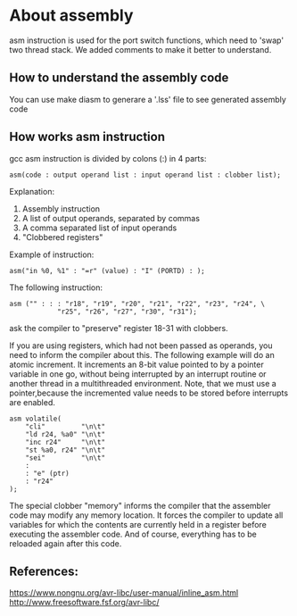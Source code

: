 # About assembly
asm instruction is used for the port switch functions, which need to 'swap' two thread stack.
We added comments to make it better to understand.
## How to understand the assembly code
You can use
    make diasm
to generare a '.lss' file to see generated assembly code

## How works asm instruction


gcc asm instruction is divided by colons (:) in 4 parts:

    asm(code : output operand list : input operand list : clobber list);

Explanation:
1. Assembly instruction
2. A list of  output operands, separated by commas
3. A comma separated list of input operands
4. "Clobbered registers"

Example of instruction:

    asm("in %0, %1" : "=r" (value) : "I" (PORTD) : );

The following instruction:

    asm ("" : : : "r18", "r19", "r20", "r21", "r22", "r23", "r24", \
                "r25", "r26", "r27", "r30", "r31");  

ask the compiler to "preserve" register 18-31 with clobbers.

If you are using registers, which had not been passed as operands, you need to inform the compiler about this. The following example will do an atomic increment. It increments an 8-bit value pointed to by a pointer variable in one go, without being interrupted by an interrupt routine or another thread in a multithreaded environment. Note, that we must use a pointer,because the incremented value needs to be stored before interrupts are enabled.

    asm volatile(
        "cli"         "\n\t"
        "ld r24, %a0" "\n\t"
        "inc r24"     "\n\t"
        "st %a0, r24" "\n\t"
        "sei"         "\n\t"
        :
        : "e" (ptr)
        : "r24"
    );

The special clobber "memory" informs the compiler that the assembler code may modify any memory location. It forces the compiler to update all variables for which the contents are currently held in a register before executing the assembler code. And of course, everything has to be reloaded again after this code.

## References: 
https://www.nongnu.org/avr-libc/user-manual/inline_asm.html
http://www.freesoftware.fsf.org/avr-libc/